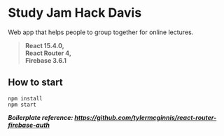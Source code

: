 # Study Jam Hack Davis
Web app that helps people to group together for online lectures. 
> **React 15.4.0, 
<br /> React Router 4, 
<br /> Firebase 3.6.1**

## How to start
```
npm install
npm start
```


**_Boilerplate reference: https://github.com/tylermcginnis/react-router-firebase-auth_** 

